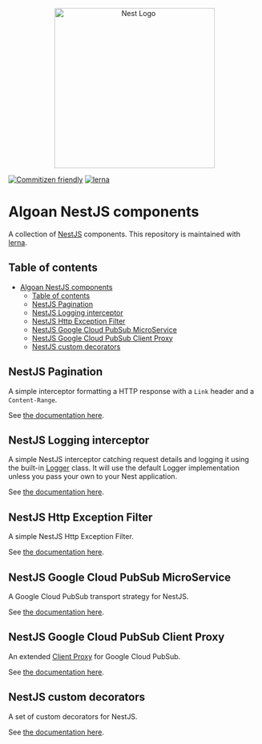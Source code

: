 <p align="center">
  <a href="http://nestjs.com"><img src="https://nestjs.com/img/logo_text.svg" alt="Nest Logo" width="320" /></a>
</p>


[![Commitizen friendly](https://img.shields.io/badge/commitizen-friendly-brightgreen.svg)](http://commitizen.github.io/cz-cli/)
[![lerna](https://img.shields.io/badge/maintained%20with-lerna-cc00ff.svg)](https://lerna.js.org/)

# Algoan NestJS components

A collection of [NestJS](https://docs.nestjs.com) components. This repository is maintained with [lerna](https://github.com/lerna/lerna).

## Table of contents

- [Algoan NestJS components](#algoan-nestjs-components)
  - [Table of contents](#table-of-contents)
  - [NestJS Pagination](#nestjs-pagination)
  - [NestJS Logging interceptor](#nestjs-logging-interceptor)
  - [NestJS Http Exception Filter](#nestjs-http-exception-filter)
  - [NestJS Google Cloud PubSub MicroService](#nestjs-google-cloud-pubsub-microservice)
  - [NestJS Google Cloud PubSub Client Proxy](#nestjs-google-cloud-pubsub-client-proxy)
  - [NestJS custom decorators](#nestjs-custom-decorators)

## NestJS Pagination

A simple interceptor formatting a HTTP response with a `Link` header and a `Content-Range`.

See [the documentation here](./packages/pagination/).

## NestJS Logging interceptor

A simple NestJS interceptor catching request details and logging it using the built-in [Logger](https://docs.nestjs.com/techniques/logger#logger) class. It will use the default Logger implementation unless you pass your own to your Nest application.

See [the documentation here](./packages/logging-interceptor/).

## NestJS Http Exception Filter

A simple NestJS Http Exception Filter.

See [the documentation here](./packages/http-exception-filter/).

## NestJS Google Cloud PubSub MicroService

A Google Cloud PubSub transport strategy for NestJS.

See [the documentation here](./packages/google-pubsub-microservice/).

## NestJS Google Cloud PubSub Client Proxy

An extended [Client Proxy](https://docs.nestjs.com/microservices/basics#client) for Google Cloud PubSub.

See [the documentation here](./packages/google-pubsub-client/).

## NestJS custom decorators

A set of custom decorators for NestJS.

See [the documentation here](./packages/nestjs-custom-decorators).